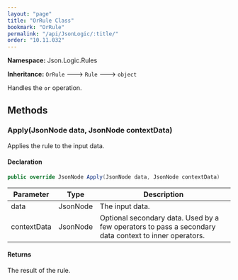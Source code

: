 ```yaml
---
layout: "page"
title: "OrRule Class"
bookmark: "OrRule"
permalink: "/api/JsonLogic/:title/"
order: "10.11.032"
---
```

**Namespace:** Json.Logic.Rules

**Inheritance:**
`OrRule`
 🡒 
`Rule`
 🡒 
`object`

Handles the `or` operation.

## Methods

### Apply(JsonNode data, JsonNode contextData)

Applies the rule to the input data.

#### Declaration

```c#
public override JsonNode Apply(JsonNode data, JsonNode contextData)
```

| Parameter | Type | Description |
|---|---|---|
| data | JsonNode | The input data. |
| contextData | JsonNode | Optional secondary data.  Used by a few operators to pass a secondary     data context to inner operators. |


#### Returns

The result of the rule.

